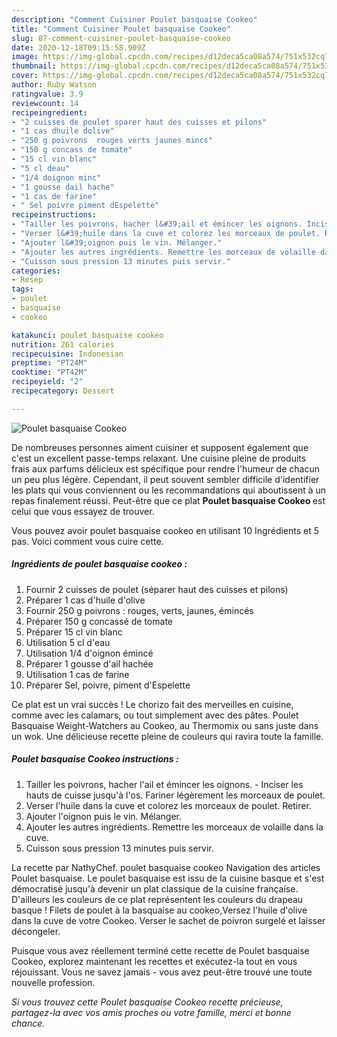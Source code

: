 ```yaml
---
description: "Comment Cuisiner Poulet basquaise Cookeo"
title: "Comment Cuisiner Poulet basquaise Cookeo"
slug: 87-comment-cuisiner-poulet-basquaise-cookeo
date: 2020-12-18T09:15:58.909Z
image: https://img-global.cpcdn.com/recipes/d12deca5ca08a574/751x532cq70/poulet-basquaise-cookeo-photo-principale-de-la-recette.jpg
thumbnail: https://img-global.cpcdn.com/recipes/d12deca5ca08a574/751x532cq70/poulet-basquaise-cookeo-photo-principale-de-la-recette.jpg
cover: https://img-global.cpcdn.com/recipes/d12deca5ca08a574/751x532cq70/poulet-basquaise-cookeo-photo-principale-de-la-recette.jpg
author: Ruby Watson
ratingvalue: 3.9
reviewcount: 14
recipeingredient:
- "2 cuisses de poulet sparer haut des cuisses et pilons"
- "1 cas dhuile dolive"
- "250 g poivrons  rouges verts jaunes mincs"
- "150 g concass de tomate"
- "15 cl vin blanc"
- "5 cl deau"
- "1/4 doignon minc"
- "1 gousse dail hache"
- "1 cas de farine"
- " Sel poivre piment dEspelette"
recipeinstructions:
- "Tailler les poivrons, hacher l&#39;ail et émincer les oignons. Inciser les hauts de cuisse jusqu&#39;à l&#39;os. Fariner légèrement les morceaux de poulet."
- "Verser l&#39;huile dans la cuve et colorez les morceaux de poulet. Retirer."
- "Ajouter l&#39;oignon puis le vin. Mélanger."
- "Ajouter les autres ingrédients. Remettre les morceaux de volaille dans la cuve."
- "Cuisson sous pression 13 minutes puis servir."
categories:
- Resep
tags:
- poulet
- basquaise
- cookeo

katakunci: poulet basquaise cookeo 
nutrition: 261 calories
recipecuisine: Indonesian
preptime: "PT24M"
cooktime: "PT42M"
recipeyield: "2"
recipecategory: Dessert

---
```



![Poulet basquaise Cookeo](https://img-global.cpcdn.com/recipes/d12deca5ca08a574/751x532cq70/poulet-basquaise-cookeo-photo-principale-de-la-recette.jpg)

De nombreuses personnes aiment cuisiner et supposent également que c'est un excellent passe-temps relaxant. Une cuisine pleine de produits frais aux parfums délicieux est spécifique pour rendre l'humeur de chacun un peu plus légère. Cependant, il peut souvent sembler difficile d'identifier les plats qui vous conviennent ou les recommandations qui aboutissent à un repas finalement réussi. Peut-être que ce plat <strong> Poulet basquaise Cookeo </strong> est celui que vous essayez de trouver.

<!--inarticleads1-->

Vous pouvez avoir poulet basquaise cookeo en utilisant 10 Ingrédients et 5 pas. Voici comment vous cuire cette.

##### Ingrédients de poulet basquaise cookeo :

1. Fournir 2 cuisses de poulet (séparer haut des cuisses et pilons)
1. Préparer 1 cas d&#39;huile d&#39;olive
1. Fournir 250 g poivrons : rouges, verts, jaunes, émincés
1. Préparer 150 g concassé de tomate
1. Préparer 15 cl vin blanc
1. Utilisation 5 cl d&#39;eau
1. Utilisation 1/4 d&#39;oignon émincé
1. Préparer 1 gousse d&#39;ail hachée
1. Utilisation 1 cas de farine
1. Préparer  Sel, poivre, piment d&#39;Espelette


Ce plat est un vrai succès ! Le chorizo fait des merveilles en cuisine, comme avec les calamars, ou tout simplement avec des pâtes. Poulet Basquaise Weight-Watchers au Cookeo, au Thermomix ou sans juste dans un wok. Une délicieuse recette pleine de couleurs qui ravira toute la famille. 

<!--inarticleads2-->

##### Poulet basquaise Cookeo instructions :

1. Tailler les poivrons, hacher l&#39;ail et émincer les oignons. - Inciser les hauts de cuisse jusqu&#39;à l&#39;os. Fariner légèrement les morceaux de poulet.
1. Verser l&#39;huile dans la cuve et colorez les morceaux de poulet. Retirer.
1. Ajouter l&#39;oignon puis le vin. Mélanger.
1. Ajouter les autres ingrédients. Remettre les morceaux de volaille dans la cuve.
1. Cuisson sous pression 13 minutes puis servir.


La recette par NathyChef. poulet basquaise cookeo Navigation des articles Poulet basquaise. Le poulet basquaise est issu de la cuisine basque et s&#39;est démocratisé jusqu&#39;à devenir un plat classique de la cuisine française. D&#39;ailleurs les couleurs de ce plat représentent les couleurs du drapeau basque ! Filets de poulet à la basquaise au cookeo,Versez l&#39;huile d&#39;olive dans la cuve de votre Cookeo. Verser le sachet de poivron surgelé et laisser décongeler. 

<!--inarticleads1-->

<p>
Puisque vous avez réellement terminé cette recette de Poulet basquaise Cookeo, explorez maintenant les recettes et exécutez-la tout en vous réjouissant. Vous ne savez jamais - vous avez peut-être trouvé une toute nouvelle profession.
</p>

<p>
<i>Si vous trouvez cette Poulet basquaise Cookeo recette précieuse, partagez-la avec vos amis proches ou votre famille, merci et bonne chance.</i>
</p>
